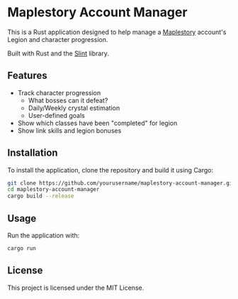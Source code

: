 # Maplestory Account Manager

This is a Rust application designed to help manage a [Maplestory](https://www.nexon.com/maplestory/) account's Legion and character progression.

Built with Rust and the [Slint](https://slint.dev/) library.

## Features

- Track character progression
    - What bosses can it defeat?
    - Daily/Weekly crystal estimation
    - User-defined goals
- Show which classes have been "completed" for legion
- Show link skills and legion bonuses

## Installation

To install the application, clone the repository and build it using Cargo:

```sh
git clone https://github.com/yourusername/maplestory-account-manager.git
cd maplestory-account-manager
cargo build --release
```

## Usage

Run the application with:

```sh
cargo run
```

## License

This project is licensed under the MIT License.